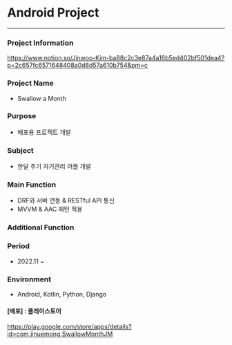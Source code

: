 
# Android Project 
------------------

### Project Information
https://www.notion.so/Jinwoo-Kim-ba88c2c3e87a4a16b5ed402bf501dea4?p=2c657fc6571648408a0d8d57a610b754&pm=c

### Project Name
   - Swallow a Month
   
### Purpose
   - 배포용 프로젝트 개발  

### Subject
   - 한달 주기 자기관리 어플 개발
   
### Main Function
   - DRF와 서버 연동 & RESTful API 통신
   - MVVM & AAC 패턴 적용
   
### Additional Function
 
### Period
   - 2022.11 ~ 
   
### Environment

   - Android, Kotlin, Python, Django
   
#### [배포] : 플레이스토어
https://play.google.com/store/apps/details?id=com.jinuemong.SwallowMonthJM
